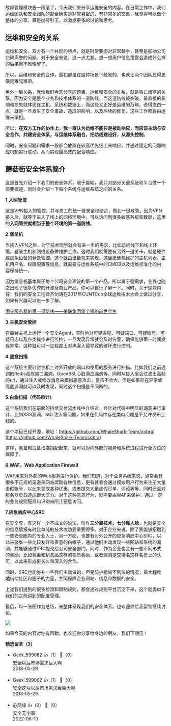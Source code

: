 故障管理模块告一段落了，今天我们来分享运维安全的内容。在日常工作中，我们运维团队和安全团队的配合确实是非常紧密的，有非常多的交集，我觉得可以做个整体的分享，算是抛砖引玉，以激发更多的讨论和思考。

## 运维和安全的关系

运维和安全，双方有一个共同的特点，就是时常要面对非常棘手，甚至是影响公司口碑声誉的问题。对于安全来说，这一点尤甚，想一想用户信息泄露会造成什么样的后果就不难理解了。

所以，运维和安全的合作，最初都是在这种场景下触发的，也就让两个团队显得更像是难兄难弟。

另外一层关系，就像我们今天分享的题目，运维和安全的关系，就是唇亡齿寒的关系。因为安全是整个业务和技术体系的一道防线，当这道防线被突破，最直接的影响和损失就体现在主机、系统和数据上，而这些又正好是运维的范畴。说得直白一点，就是一旦发生了安全事故，造成的影响，以及后续的修复，这些工作都将由运维来承担。

所以，**在双方工作的协作上，我一直认为运维不能只是被动响应，而应该主动与安全合作，共建安全体系，与运维体系融合，把防线建设好，从源头控制**。

同时，安全问题和需求一般都会放置在较高优先级上来响应，并通过固定的问题响应机制实行联动，从而实现最高效的配合响应。

## 蘑菇街安全体系简介

这里首先介绍一下我们的安全体系，限于篇幅，我只对部分关键系统和平台做一个简要概述，同时会介绍一下每个系统与运维系统之间的关系。

**1.入网管控**

这是VPN接入的管控，并与员工的统一登录鉴权结合，做到一键登录。因为VPN接入后，就等于进入了线上的网络环境中，可以访问到很多敏感系统和数据，这里的**入网管控就相当于整个环境的第一道防线**。

**2.堡垒机**

当接入VPN之后，对于技术同学就会有进一步的需求，比如访问线下和线上环境，登录主机和网络设备做维护工作，这时我们就需要有另外一道关卡，就是硬件或虚拟设备的登录管控，这个就由堡垒机来实现。这里堡垒机维护的主机列表、主机用户名、权限配置等信息，就需要与运维系统中的CMDB以及运维标准化的内容保持统一。

因为堡垒机基本属于每个公司安全建设的第一个产品，所以属于强需求，业界也随之出现了很多优秀的开源及商业产品，你可以自行了解一下。同时，关于这块内容，我们的安全工程师齐剑涛在2017年CUNTCon全球运维技术大会上做过分享，如果有兴趣可以进一步了解。

[固守服务器的第一道防线——美联集团堡垒机的前世今生](https://www.bilibili.com/video/BV1ct4y117H7/)

**3.主机安全管控**

在每台主机上运行一个安全Agent，实时地对可疑进程、可疑端口、可疑账号、可疑日志以及各类操作进行监控，一旦发现异常就会及时告警，确保能够第一时间发现异常，这种就可以一定程度上对黑客入侵导致的破坏进行控制。

**4.黑盒扫描**

这个系统主要针对主机上对外开放的端口和使用的服务进行扫描。比如我们之前遇到的Redis高危端口漏洞，OpenSSL心脏滴血漏洞等，同时从接入层会过滤出高频的url，通过注入或修改消息来模拟恶意攻击，量虽不会大，但是如果存在异常或高危漏洞就可以及时发现，同时这个扫描是不间断的。

**5.白盒扫描（代码审计）**

这个系统我们在前面的持续交付流水线中介绍过，会针对代码中明显的漏洞进行审计，比如XSS漏洞，SQL注入等问题，如果在代码中存在类似问题是不允许发布上线的。

这个项目已经开源，地址：[https://github.com/WhaleShark-Team/cobra](https://github.com/WhaleShark-Team/cobra)

这样，黑盒和白盒扫描搭配起来，就可以对内外部的服务和系统进程进行全方位的保障了。

**6.WAF，Web Application Firewall**

WAF用来对外部的Web服务进行保护。我们知道，对于业务系统来说，通常会有很多不正规的渠道来网站爬取各种信息，更有甚者会通过模拟用户行为来注册大量虚假账号，以此来领取各种优惠，或者提交大量虚假订单、评论等等，同时还会对服务器负载造成很大压力。对于这种恶意行为，就需要由WAF来保护，通过一定的业务规则配置和识别来阻止恶意访问。

**7.应急响应中心SRC**

在安全界，有这样一个不成文的说法，叫作**三分靠技术，七分靠人脉**，也就是安全的信息情报有时比单纯的技术攻防要重要得多。对于企业来说，除了要能够招聘到一些安全圈内的专业人士，另一方面，也要有对外公开的应急响应中心SRC，以此来聚集一些比较友好和善意的白帽子，通过他们主动发现一些网站和系统的漏洞，并能够通过SRC提交给公司安全部门。同时，作为企业也会有一些不同形式的奖励，比如奖金和纪念品这样的物质奖励，或者漏洞提交排名这样名誉上的认可，以此来形成更长久和深入的合作。

同时，SRC也能弥补一些我们主动做的，但是防护措施不到位的情况，最大程度地借助社区和圈子的力量，共同保障企业网站、信息和数据的安全。

上述我们提到的很多检测和限制规则，都会通过规则平台沉淀下来，这个就类似于我们的之前讲到的配置管理。

最后，以一张图作为总结，来整体呈现我们的安全体系。也欢迎你给我留言继续讨论。

![](https://static001.geekbang.org/resource/image/0c/48/0c67710666e9b52292fc22aef9fdc448.jpg?wh=772%2A228)

如果今天的内容对你有帮助，也欢迎你分享给身边的朋友，我们下期见！
<div><strong>精选留言（3）</strong></div><ul>
<li><span>Geek_599062</span> 👍（1） 💬（0）<div>安全以后市场需求巨大啊</div>2018-05-29</li><br/><li><span>Geek_599062</span> 👍（1） 💬（0）<div>安全这块以后市场需求会巨大啊</div>2018-05-29</li><br/><li><span>心随缘</span> 👍（0） 💬（0）<div>安全无小事</div>2022-06-10</li><br/>
</ul>